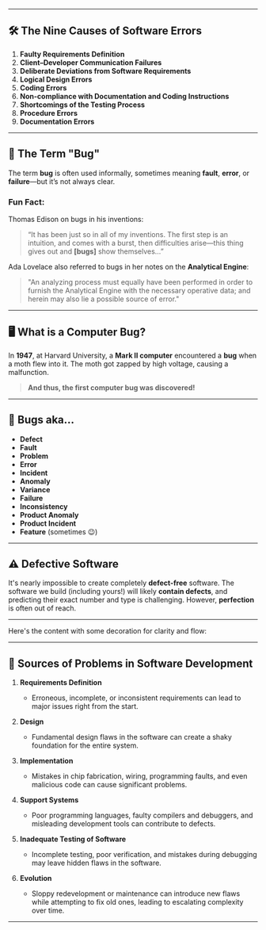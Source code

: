 
---

## 🛠️ **The Nine Causes of Software Errors**

1. **Faulty Requirements Definition**
2. **Client–Developer Communication Failures**
3. **Deliberate Deviations from Software Requirements**
4. **Logical Design Errors**
5. **Coding Errors**
6. **Non-compliance with Documentation and Coding Instructions**
7. **Shortcomings of the Testing Process**
8. **Procedure Errors**
9. **Documentation Errors**

---

## 🐞 **The Term "Bug"**

The term **bug** is often used informally, sometimes meaning **fault**, **error**, or **failure**—but it’s not always clear.

### **Fun Fact:**  
Thomas Edison on bugs in his inventions:
> “It has been just so in all of my inventions. The first step is an intuition, and comes with a burst, then difficulties arise—this thing gives out and **[bugs]** show themselves…”

Ada Lovelace also referred to bugs in her notes on the **Analytical Engine**:
> "An analyzing process must equally have been performed in order to furnish the Analytical Engine with the necessary operative data; and herein may also lie a possible source of error."

---

## 🖥️ **What is a Computer Bug?**

In **1947**, at Harvard University, a **Mark II computer** encountered a **bug** when a moth flew into it. The moth got zapped by high voltage, causing a malfunction.

> **And thus, the first computer bug was discovered!**

---

## 🐞 **Bugs aka...**

- **Defect**
- **Fault**
- **Problem**
- **Error**
- **Incident**
- **Anomaly**
- **Variance**
- **Failure**
- **Inconsistency**
- **Product Anomaly**
- **Product Incident**
- **Feature** (sometimes 😉)

---

## ⚠️ **Defective Software**

It's nearly impossible to create completely **defect-free** software. The software we build (including yours!) will likely **contain defects**, and predicting their exact number and type is challenging. However, **perfection** is often out of reach.

---
Here's the content with some decoration for clarity and flow:

---

## 🚨 **Sources of Problems in Software Development**

1. **Requirements Definition**  
   - Erroneous, incomplete, or inconsistent requirements can lead to major issues right from the start.

2. **Design**  
   - Fundamental design flaws in the software can create a shaky foundation for the entire system.

3. **Implementation**  
   - Mistakes in chip fabrication, wiring, programming faults, and even malicious code can cause significant problems.

4. **Support Systems**  
   - Poor programming languages, faulty compilers and debuggers, and misleading development tools can contribute to defects.

5. **Inadequate Testing of Software**  
   - Incomplete testing, poor verification, and mistakes during debugging may leave hidden flaws in the software.

6. **Evolution**  
   - Sloppy redevelopment or maintenance can introduce new flaws while attempting to fix old ones, leading to escalating complexity over time.

---


